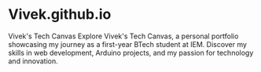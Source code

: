 # Vivek.github.io
Vivek's Tech Canvas Explore Vivek's Tech Canvas, a personal portfolio showcasing my journey as a first-year BTech student at IEM. Discover my skills in web development, Arduino projects, and my passion for technology and innovation.
